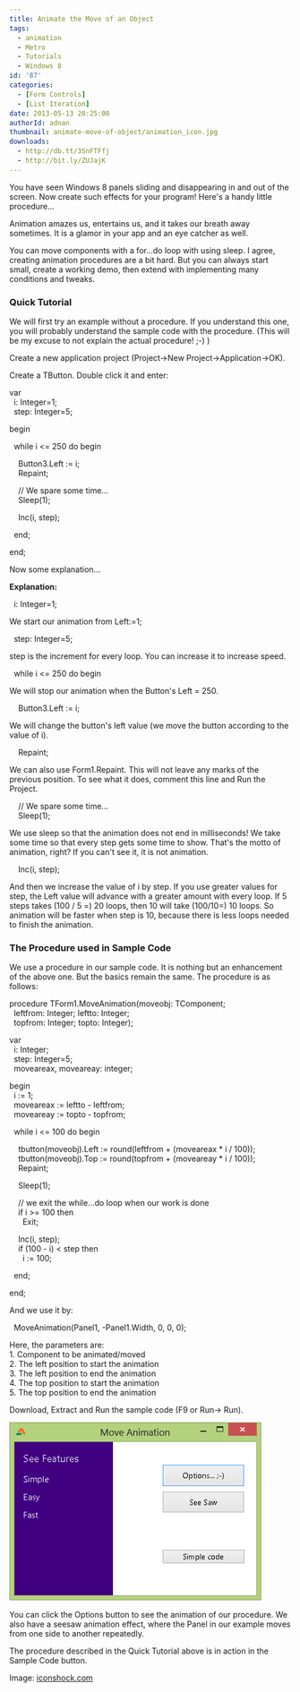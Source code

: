 ```yaml
---
title: Animate the Move of an Object
tags:
  - animation
  - Metro
  - Tutorials
  - Windows 8
id: '87'
categories:
  - [Form Controls]
  - [List Iteration]
date: 2013-05-13 20:25:00
authorId: adnan
thumbnail: animate-move-of-object/animation_icon.jpg
downloads:
  - http://db.tt/3SnFTFfj
  - http://bit.ly/ZUJajK
---
```


You have seen Windows 8 panels sliding and disappearing in and out of the screen. Now create such effects for your program! Here's a handy little procedure...
<!-- more -->
  
  
  
Animation amazes us, entertains us, and it takes our breath away sometimes. It is a glamor in your app and an eye catcher as well.  
  
You can move components with a for...do loop with using sleep. I agree, creating animation procedures are a bit hard. But you can always start small, create a working demo, then extend with implementing many conditions and tweaks.  
  

### Quick Tutorial

We will first try an example without a procedure. If you understand this one, you will probably understand the sample code with the procedure. (This will be my excuse to not explain the actual procedure! ;-) )  
  
Create a new application project (Project->New Project->Application->OK).  
  
Create a TButton. Double click it and enter:  
  

var  
  i: Integer=1;  
  step: Integer=5;  
  
begin  
  
  while i <= 250 do begin  
  
    Button3.Left := i;  
    Repaint;  
  
    // We spare some time...  
    Sleep(1);  
  
    Inc(i, step);  
  
  end;  
  
end;

  
Now some explanation...  
  
**Explanation:**  
  
  i: Integer=1;  
  
We start our animation from Left:=1;  
  
  step: Integer=5;  
  
step is the increment for every loop. You can increase it to increase speed.  
  
  while i <= 250 do begin  
  
We will stop our animation when the Button's Left = 250.  
  
    Button3.Left := i;  
  
We will change the button's left value (we move the button according to the value of i).  
  
    Repaint;  
  
We can also use Form1.Repaint. This will not leave any marks of the previous position. To see what it does, comment this line and Run the Project.  
  
    // We spare some time...  
    Sleep(1);  
  
We use sleep so that the animation does not end in milliseconds! We take some time so that every step gets some time to show. That's the motto of animation, right? If you can't see it, it is not animation.  
  
    Inc(i, step);  
  
And then we increase the value of i by step. If you use greater values for step, the Left value will advance with a greater amount with every loop. If 5 steps takes (100 / 5 =) 20 loops, then 10 will take (100/10=) 10 loops. So animation will be faster when step is 10, because there is less loops needed to finish the animation.  
  

### The Procedure used in Sample Code

We use a procedure in our sample code. It is nothing but an enhancement of the above one. But the basics remain the same. The procedure is as follows:  
  

procedure TForm1.MoveAnimation(moveobj: TComponent;  
  leftfrom: Integer; leftto: Integer;  
  topfrom: Integer; topto: Integer);  
  
var  
  i: Integer;  
  step: Integer=5;  
  moveareax, moveareay: integer;  
  
begin  
  i := 1;  
  moveareax := leftto - leftfrom;  
  moveareay := topto - topfrom;  
  
  while i <= 100 do begin  
  
    tbutton(moveobj).Left := round(leftfrom + (moveareax \* i / 100));  
    tbutton(moveobj).Top := round(topfrom + (moveareay \* i / 100));  
    Repaint;  
  
    Sleep(1);  
  
    // we exit the while...do loop when our work is done  
    if i >= 100 then  
      Exit;  
  
    Inc(i, step);  
    if (100 - i) < step then  
      i := 100;  
  
  end;  
  
end;

  
And we use it by:  
  

  MoveAnimation(Panel1, -Panel1.Width, 0, 0, 0);

  
Here, the parameters are:  
1\. Component to be animated/moved  
2\. The left position to start the animation  
3\. The left position to end the animation  
4\. The top position to start the animation  
5\. The top position to end the animation  
  
Download, Extract and Run the sample code (F9 or Run-> Run).  
  

![Component Move Animation in Lazarus](animate-move-of-object/form-component-animation.gif "Component Move Animation in Lazarus")

  
  
You can click the Options button to see the animation of our procedure. We also have a seesaw animation effect, where the Panel in our example moves from one side to another repeatedly.  
  
The procedure described in the Quick Tutorial above is in action in the Sample Code button.  


Image: [iconshock.com](http://www.iconshock.com/img_jpg/STROKE/graphics/jpg/128/animation_icon.jpg)
